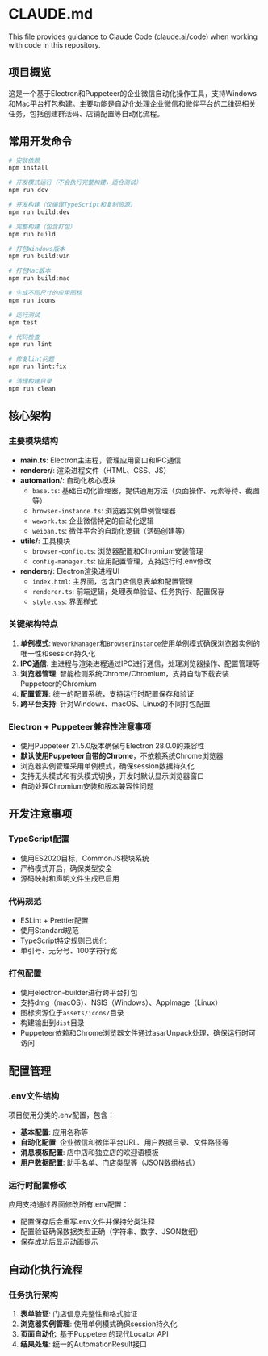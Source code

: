# CLAUDE.md

This file provides guidance to Claude Code (claude.ai/code) when working with code in this repository.

## 项目概览

这是一个基于Electron和Puppeteer的企业微信自动化操作工具，支持Windows和Mac平台打包构建。主要功能是自动化处理企业微信和微伴平台的二维码相关任务，包括创建群活码、店铺配置等自动化流程。

## 常用开发命令

```bash
# 安装依赖
npm install

# 开发模式运行（不会执行完整构建，适合测试）
npm run dev

# 开发构建（仅编译TypeScript和复制资源）
npm run build:dev

# 完整构建（包含打包）
npm run build

# 打包Windows版本
npm run build:win

# 打包Mac版本  
npm run build:mac

# 生成不同尺寸的应用图标
npm run icons

# 运行测试
npm test

# 代码检查
npm run lint

# 修复lint问题
npm run lint:fix

# 清理构建目录
npm run clean
```

## 核心架构

### 主要模块结构

- **main.ts**: Electron主进程，管理应用窗口和IPC通信
- **renderer/**: 渲染进程文件（HTML、CSS、JS）
- **automation/**: 自动化核心模块
  - `base.ts`: 基础自动化管理器，提供通用方法（页面操作、元素等待、截图等）
  - `browser-instance.ts`: 浏览器实例单例管理器
  - `wework.ts`: 企业微信特定的自动化逻辑
  - `weiban.ts`: 微伴平台的自动化逻辑（活码创建等）
- **utils/**: 工具模块
  - `browser-config.ts`: 浏览器配置和Chromium安装管理
  - `config-manager.ts`: 应用配置管理，支持运行时.env修改
- **renderer/**: Electron渲染进程UI
  - `index.html`: 主界面，包含门店信息表单和配置管理
  - `renderer.ts`: 前端逻辑，处理表单验证、任务执行、配置保存
  - `style.css`: 界面样式

### 关键架构特点

1. **单例模式**: `WeworkManager`和`BrowserInstance`使用单例模式确保浏览器实例的唯一性和session持久化
2. **IPC通信**: 主进程与渲染进程通过IPC进行通信，处理浏览器操作、配置管理等
3. **浏览器管理**: 智能检测系统Chrome/Chromium，支持自动下载安装Puppeteer的Chromium
4. **配置管理**: 统一的配置系统，支持运行时配置保存和验证
5. **跨平台支持**: 针对Windows、macOS、Linux的不同打包配置

### Electron + Puppeteer兼容性注意事项

- 使用Puppeteer 21.5.0版本确保与Electron 28.0.0的兼容性
- **默认使用Puppeteer自带的Chrome**，不依赖系统Chrome浏览器
- 浏览器实例管理采用单例模式，确保session数据持久化
- 支持无头模式和有头模式切换，开发时默认显示浏览器窗口
- 自动处理Chromium安装和版本兼容性问题

## 开发注意事项

### TypeScript配置
- 使用ES2020目标，CommonJS模块系统
- 严格模式开启，确保类型安全
- 源码映射和声明文件生成已启用


### 代码规范
- ESLint + Prettier配置
- 使用Standard规范
- TypeScript特定规则已优化
- 单引号、无分号、100字符行宽

### 打包配置
- 使用electron-builder进行跨平台打包
- 支持dmg（macOS）、NSIS（Windows）、AppImage（Linux）
- 图标资源位于`assets/icons/`目录
- 构建输出到`dist`目录
- Puppeteer依赖和Chrome浏览器文件通过asarUnpack处理，确保运行时可访问

## 配置管理

### .env文件结构
项目使用分类的.env配置，包含：
- **基本配置**: 应用名称等
- **自动化配置**: 企业微信和微伴平台URL、用户数据目录、文件路径等
- **消息模板配置**: 店中店和独立店的欢迎语模板
- **用户数据配置**: 助手名单、门店类型等（JSON数组格式）

### 运行时配置修改
应用支持通过界面修改所有.env配置：
- 配置保存后会重写.env文件并保持分类注释
- 配置验证确保数据类型正确（字符串、数字、JSON数组）
- 保存成功后显示动画提示

## 自动化执行流程

### 任务执行架构
1. **表单验证**: 门店信息完整性和格式验证
2. **浏览器实例管理**: 使用单例模式确保session持久化
3. **页面自动化**: 基于Puppeteer的现代Locator API
4. **结果处理**: 统一的AutomationResult接口